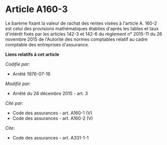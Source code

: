 # Article A160-3

Le barème fixant la valeur de rachat des rentes visées à l'article A. 160-2 est celui des provisions mathématiques établies
d'après les tables et taux d'intérêt fixés par les articles 142-3 et 142-6 du règlement n° 2015-11 du 26 novembre 2015 de
l'Autorité des normes comptables relatif au cadre comptable des entreprises d'assurance.

**Liens relatifs à cet article**

_Codifié par_:

  - Arrêté 1976-07-16

_Modifié par_:

  - Arrêté du 28 décembre 2015 - art. 3

_Cité par_:

  - Code des assurances - art. A160-1 (V)
  - Code des assurances - art. A160-2 (V)

_Cite_:

  - Code des assurances - art. A331-1-1
